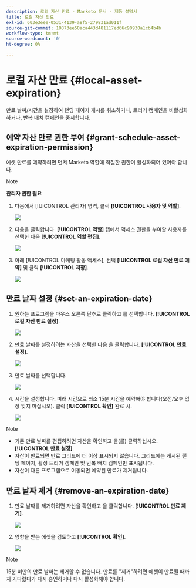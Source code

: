```yaml
---
description: 로컬 자산 만료 - Marketo 문서 - 제품 설명서
title: 로컬 자산 만료
exl-id: 603e3eee-0531-4139-a8f5-279831ad011f
source-git-commit: 10873ee50aca443d481117ed66c90930a1cb4b4b
workflow-type: tm+mt
source-wordcount: '0'
ht-degree: 0%

---
```


# 로컬 자산 만료 {#local-asset-expiration}

만료 날짜/시간을 설정하여 랜딩 페이지 게시를 취소하거나, 트리거 캠페인을 비활성화하거나, 반복 배치 캠페인을 중지합니다.

## 예약 자산 만료 권한 부여 {#grant-schedule-asset-expiration-permission}

에셋 만료를 예약하려면 먼저 Marketo 역할에 적절한 권한이 활성화되어 있어야 합니다.

>[!NOTE]
>
>**관리자 권한 필요**

1. 다음에서 [!UICONTROL 관리자] 영역, 클릭 **[!UICONTROL 사용자 및 역할]**.

   ![](assets/local-asset-expiration-1.png)

1. 다음을 클릭합니다. **[!UICONTROL 역할]** 탭에서 액세스 권한을 부여할 사용자를 선택한 다음 **[!UICONTROL 역할 편집]**.

   ![](assets/local-asset-expiration-2.png)

1. 아래 [!UICONTROL 마케팅 활동 액세스], 선택 **[!UICONTROL 로컬 자산 만료 예약]** 및 클릭 **[!UICONTROL 저장]**.

   ![](assets/local-asset-expiration-3.png)

## 만료 날짜 설정 {#set-an-expiration-date}

1. 원하는 프로그램을 마우스 오른쪽 단추로 클릭하고 를 선택합니다. **[!UICONTROL 로컬 자산 만료 설정]**.

   ![](assets/local-asset-expiration-4.png)

1. 만료 날짜를 설정하려는 자산을 선택한 다음 을 클릭합니다. **[!UICONTROL 만료 설정]**.

   ![](assets/local-asset-expiration-5.png)

1. 만료 날짜를 선택합니다.

   ![](assets/local-asset-expiration-6.png)

1. 시간을 설정합니다. 미래 시간으로 최소 15분 시간을 예약해야 합니다(오전/오후 입장 잊지 마십시오). 클릭 **[!UICONTROL 확인]** 완료 시.

   ![](assets/local-asset-expiration-7.png)

>[!NOTE]
>
>* 기존 만료 날짜를 편집하려면 자산을 확인하고 을(를) 클릭하십시오. **[!UICONTROL 만료 설정]**.
>* 자산이 만료되면 만료 그리드에 더 이상 표시되지 않습니다. 그리드에는 게시된 랜딩 페이지, 활성 트리거 캠페인 및 반복 배치 캠페인만 표시됩니다.
>* 자산이 다른 프로그램으로 이동되면 예약된 만료가 제거됩니다.


## 만료 날짜 제거 {#remove-an-expiration-date}

1. 만료 날짜를 제거하려면 자산을 확인하고 을 클릭합니다. **[!UICONTROL 만료 제거]**.

   ![](assets/local-asset-expiration-8.png)

1. 영향을 받는 에셋을 검토하고 **[!UICONTROL 확인]**.

   ![](assets/local-asset-expiration-9.png)

>[!NOTE]
>
>15분 미만의 만료 날짜는 제거할 수 없습니다. 만료를 &quot;제거&quot;하려면 에셋이 만료될 때까지 기다렸다가 다시 승인하거나 다시 활성화해야 합니다.
